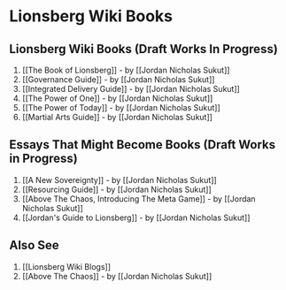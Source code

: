# Lionsberg Wiki Books 

## Lionsberg Wiki Books (Draft Works In Progress)
1. [[The Book of Lionsberg]]  - by [[Jordan Nicholas Sukut]]  
2. [[Governance Guide]]  - by [[Jordan Nicholas Sukut]]  
3. [[Integrated Delivery Guide]]  - by [[Jordan Nicholas Sukut]] 
4. [[The Power of One]]  - by [[Jordan Nicholas Sukut]]  
5. [[The Power of Today]]  - by [[Jordan Nicholas Sukut]]  
6. [[Martial Arts Guide]]  - by [[Jordan Nicholas Sukut]]  

## Essays That Might Become Books (Draft Works in Progress)
1. [[A New Sovereignty]] - by [[Jordan Nicholas Sukut]]  
2. [[Resourcing Guide]] - by [[Jordan Nicholas Sukut]]  
3. [[Above The Chaos, Introducing The Meta Game]] - by [[Jordan Nicholas Sukut]]  
4. [[Jordan's Guide to Lionsberg]] - by [[Jordan Nicholas Sukut]]  

## Also See
1. [[Lionsberg Wiki Blogs]] 
2. [[Above The Chaos]] - by [[Jordan Nicholas Sukut]]  

